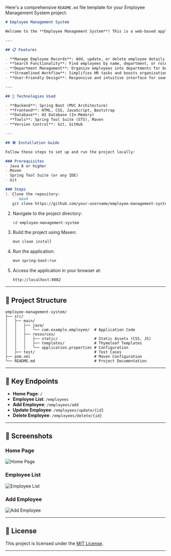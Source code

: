Here's a comprehensive `README.md` file template for your Employee Management System project:

```markdown
# Employee Management System

Welcome to the **Employee Management System**! This is a web-based application developed using **Spring Boot MVC** to simplify employee data management. It provides user-friendly features for managing employee records, searching employees, and organizing them into departments.

---

## 📋 Features

- **Manage Employee Records**: Add, update, or delete employee details.
- **Search Functionality**: Find employees by name, department, or role.
- **Department Management**: Organize employees into departments for better structure.
- **Streamlined Workflow**: Simplifies HR tasks and boosts organizational productivity.
- **User-Friendly Design**: Responsive and intuitive interface for seamless navigation.

---

## 🔧 Technologies Used

- **Backend**: Spring Boot (MVC Architecture)
- **Frontend**: HTML, CSS, JavaScript, Bootstrap
- **Database**: H2 Database (In-Memory)
- **Tools**: Spring Tool Suite (STS), Maven
- **Version Control**: Git, GitHub

---

## 🛠️ Installation Guide

Follow these steps to set up and run the project locally:

### Prerequisites
- Java 8 or higher
- Maven
- Spring Tool Suite (or any IDE)
- Git

### Steps
1. Clone the repository:
   ```bash
   git clone https://github.com/your-username/employee-management-system.git
   ```
2. Navigate to the project directory:
   ```bash
   cd employee-management-system
   ```
3. Build the project using Maven:
   ```bash
   mvn clean install
   ```
4. Run the application:
   ```bash
   mvn spring-boot:run
   ```
5. Access the application in your browser at:
   ```
   http://localhost:8082
   ```

---

## 📂 Project Structure

```
employee-management-system/
├── src/
│   ├── main/
│   │   ├── java/
│   │   │   └── com.example.employee/  # Application Code
│   │   ├── resources/
│   │   │   ├── static/                # Static Assets (CSS, JS)
│   │   │   ├── templates/             # Thymeleaf Templates
│   │   │   └── application.properties # Configuration
│   ├── test/                          # Test Cases
├── pom.xml                            # Maven Configuration
└── README.md                          # Project Documentation
```

---

## 🚀 Key Endpoints

- **Home Page**: `/`
- **Employee List**: `/employees`
- **Add Employee**: `/employees/add`
- **Update Employee**: `/employees/update/{id}`
- **Delete Employee**: `/employees/delete/{id}`

---

## 📸 Screenshots

### Home Page
![Home Page](screenshots/home-page.png)

### Employee List
![Employee List](screenshots/employee-list.png)

### Add Employee
![Add Employee](screenshots/add-employee.png)

---


## 📄 License

This project is licensed under the [MIT License](LICENSE).

---

